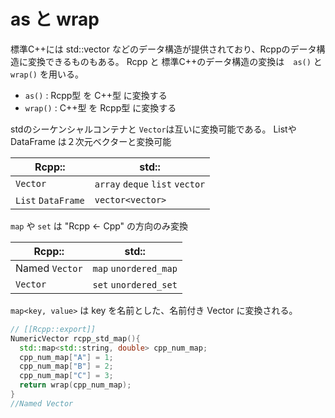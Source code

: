 # as と wrap

標準C++には std::vector などのデータ構造が提供されており、Rcppのデータ構造に変換できるものもある。
Rcpp と 標準C++のデータ構造の変換は　`as()` と `wrap()` を用いる。

* `as()` : Rcpp型 を C++型 に変換する
* `wrap()` : C++型 を Rcpp型 に変換する

stdのシーケンシャルコンテナと `Vector`は互いに変換可能である。
ListやDataFrame は２次元ベクターと変換可能

| Rcpp:: | std:: |
| -- | -- |
| `Vector` | `array` `deque` `list` `vector` |
| `List` `DataFrame` | `vector<vector>`|


`map` や `set` は "Rcpp <- Cpp" の方向のみ変換

| Rcpp:: | std:: |
| -- | -- |
| Named `Vector` | `map` `unordered_map`|
| `Vector` | `set` `unordered_set`|





`map<key, value>` は key を名前とした、名前付き Vector に変換される。

```cpp
// [[Rcpp::export]]
NumericVector rcpp_std_map(){
  std::map<std::string, double> cpp_num_map;
  cpp_num_map["A"] = 1;
  cpp_num_map["B"] = 2;
  cpp_num_map["C"] = 3;
  return wrap(cpp_num_map);
}
//Named Vector

```



